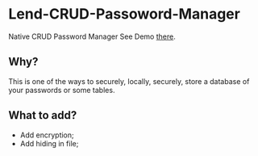 # Lend-CRUD-Passoword-Manager

Native CRUD Password Manager
See Demo [there](https://vivy-eye.github.io/Lend-CRUD-Passoword-Manager/).

## Why?

This is one of the ways to securely, locally, securely, store a database of your passwords or some tables.

## What to add?

- Add encryption;
- Add hiding in file;
